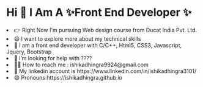 # Hi 👋 I Am A ✨Front End Developer ✨
<li>👉 Right Now I'm pursuing Web design course from Ducat India Pvt. Ltd.</li>
<li>😄  I want to explore more about my technical skills </li>
<li>💬 I am a front end developer with C/C++, Html5, CSS3, Javascript, Jquery, Bootstrap
</li>
<li>🤔 I’m looking for help with ???? </li>
<li>💁‍♀️ How to reach me : ishikadhingra9924@gmail.com
<li>💁‍ My linkedin account is https://www.linkedin.com/in/ishikadhingra3101/ </li>
</li>

<li>😄 Pronouns:https://ishikadhingra.github.io</li>
